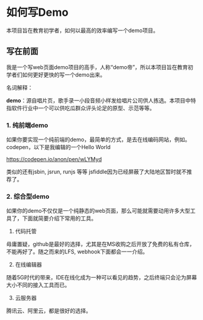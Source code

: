 # 如何写Demo

本项目旨在教育初学者，如何以最高的效率编写一个demo项目。

## 写在前面

我是一个写web页面demo项目的高手，人称“demo帝”，所以本项目旨在教育初学者们如何更好更快的写一个demo出来。

名词解释：

**demo**：源自唱片页，歌手录一小段音频小样发给唱片公司供人拣选。本项目中特指软件行业中一个可以供吃瓜群众评头论足的原型、示范等等。

### 1. 纯前端demo

如果你要实现一个纯前端的demo，最简单的方式，是去在线编码网站，例如。codepen，以下是我编辑的一个Hello World

<https://codepen.io/anon/pen/wLYMyd>

类似的还有jsbin, jsrun, runjs 等等 jsfiddle因为已经屏蔽了大陆地区暂时就不推荐了。

### 2. 综合型demo

如果你的demo不仅仅是一个纯静态的web页面，那么可能就需要动用许多大型工具了，下面就简要介绍下常用的工具。

1. 代码托管

毋庸置疑，github是最好的选择，尤其是在MS收购之后开放了免费的私有仓库，不能再好了。随之而来的LFS, webhook下面都会一一介绍。

2. 在线编辑器

随着5G时代的带来，IDE在线化成为一种可以看见的趋势，之后终端只会沦为屏幕大小不同的接入工具而已。

3. 云服务器

腾讯云、阿里云，都是很好的选择。

